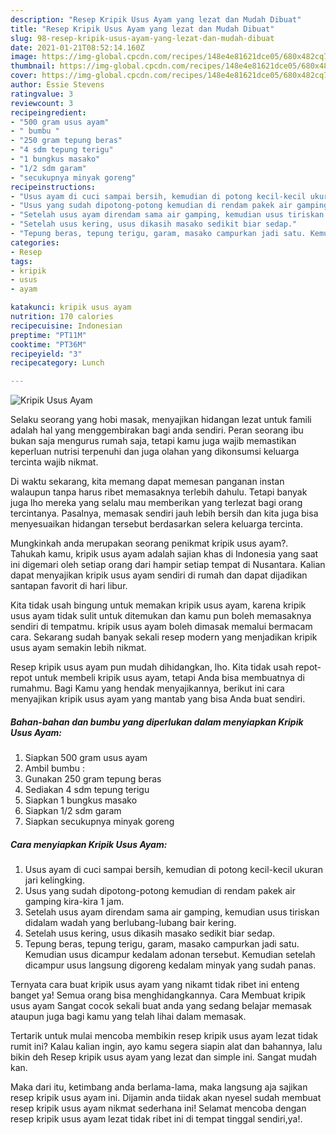```yaml
---
description: "Resep Kripik Usus Ayam yang lezat dan Mudah Dibuat"
title: "Resep Kripik Usus Ayam yang lezat dan Mudah Dibuat"
slug: 98-resep-kripik-usus-ayam-yang-lezat-dan-mudah-dibuat
date: 2021-01-21T08:52:14.160Z
image: https://img-global.cpcdn.com/recipes/148e4e81621dce05/680x482cq70/kripik-usus-ayam-foto-resep-utama.jpg
thumbnail: https://img-global.cpcdn.com/recipes/148e4e81621dce05/680x482cq70/kripik-usus-ayam-foto-resep-utama.jpg
cover: https://img-global.cpcdn.com/recipes/148e4e81621dce05/680x482cq70/kripik-usus-ayam-foto-resep-utama.jpg
author: Essie Stevens
ratingvalue: 3
reviewcount: 3
recipeingredient:
- "500 gram usus ayam"
- " bumbu "
- "250 gram tepung beras"
- "4 sdm tepung terigu"
- "1 bungkus masako"
- "1/2 sdm garam"
- "secukupnya minyak goreng"
recipeinstructions:
- "Usus ayam di cuci sampai bersih, kemudian di potong kecil-kecil ukuran jari kelingking."
- "Usus yang sudah dipotong-potong kemudian di rendam pakek air gamping kira-kira 1 jam."
- "Setelah usus ayam direndam sama air gamping, kemudian usus tiriskan didalam wadah yang berlubang-lubang bair kering."
- "Setelah usus kering, usus dikasih masako sedikit biar sedap."
- "Tepung beras, tepung terigu, garam, masako campurkan jadi satu. Kemudian usus dicampur kedalam adonan tersebut. Kemudian setelah dicampur usus langsung digoreng kedalam minyak yang sudah panas."
categories:
- Resep
tags:
- kripik
- usus
- ayam

katakunci: kripik usus ayam 
nutrition: 170 calories
recipecuisine: Indonesian
preptime: "PT11M"
cooktime: "PT36M"
recipeyield: "3"
recipecategory: Lunch

---
```



![Kripik Usus Ayam](https://img-global.cpcdn.com/recipes/148e4e81621dce05/680x482cq70/kripik-usus-ayam-foto-resep-utama.jpg)

Selaku seorang yang hobi masak, menyajikan hidangan lezat untuk famili adalah hal yang menggembirakan bagi anda sendiri. Peran seorang ibu bukan saja mengurus rumah saja, tetapi kamu juga wajib memastikan keperluan nutrisi terpenuhi dan juga olahan yang dikonsumsi keluarga tercinta wajib nikmat.

Di waktu  sekarang, kita memang dapat memesan panganan instan walaupun tanpa harus ribet memasaknya terlebih dahulu. Tetapi banyak juga lho mereka yang selalu mau memberikan yang terlezat bagi orang tercintanya. Pasalnya, memasak sendiri jauh lebih bersih dan kita juga bisa menyesuaikan hidangan tersebut berdasarkan selera keluarga tercinta. 



Mungkinkah anda merupakan seorang penikmat kripik usus ayam?. Tahukah kamu, kripik usus ayam adalah sajian khas di Indonesia yang saat ini digemari oleh setiap orang dari hampir setiap tempat di Nusantara. Kalian dapat menyajikan kripik usus ayam sendiri di rumah dan dapat dijadikan santapan favorit di hari libur.

Kita tidak usah bingung untuk memakan kripik usus ayam, karena kripik usus ayam tidak sulit untuk ditemukan dan kamu pun boleh memasaknya sendiri di tempatmu. kripik usus ayam boleh dimasak memalui bermacam cara. Sekarang sudah banyak sekali resep modern yang menjadikan kripik usus ayam semakin lebih nikmat.

Resep kripik usus ayam pun mudah dihidangkan, lho. Kita tidak usah repot-repot untuk membeli kripik usus ayam, tetapi Anda bisa membuatnya di rumahmu. Bagi Kamu yang hendak menyajikannya, berikut ini cara menyajikan kripik usus ayam yang mantab yang bisa Anda buat sendiri.

<!--inarticleads1-->

##### Bahan-bahan dan bumbu yang diperlukan dalam menyiapkan Kripik Usus Ayam:

1. Siapkan 500 gram usus ayam
1. Ambil  bumbu :
1. Gunakan 250 gram tepung beras
1. Sediakan 4 sdm tepung terigu
1. Siapkan 1 bungkus masako
1. Siapkan 1/2 sdm garam
1. Siapkan secukupnya minyak goreng




<!--inarticleads2-->

##### Cara menyiapkan Kripik Usus Ayam:

1. Usus ayam di cuci sampai bersih, kemudian di potong kecil-kecil ukuran jari kelingking.
1. Usus yang sudah dipotong-potong kemudian di rendam pakek air gamping kira-kira 1 jam.
1. Setelah usus ayam direndam sama air gamping, kemudian usus tiriskan didalam wadah yang berlubang-lubang bair kering.
1. Setelah usus kering, usus dikasih masako sedikit biar sedap.
1. Tepung beras, tepung terigu, garam, masako campurkan jadi satu. Kemudian usus dicampur kedalam adonan tersebut. Kemudian setelah dicampur usus langsung digoreng kedalam minyak yang sudah panas.




Ternyata cara buat kripik usus ayam yang nikamt tidak ribet ini enteng banget ya! Semua orang bisa menghidangkannya. Cara Membuat kripik usus ayam Sangat cocok sekali buat anda yang sedang belajar memasak ataupun juga bagi kamu yang telah lihai dalam memasak.

Tertarik untuk mulai mencoba membikin resep kripik usus ayam lezat tidak rumit ini? Kalau kalian ingin, ayo kamu segera siapin alat dan bahannya, lalu bikin deh Resep kripik usus ayam yang lezat dan simple ini. Sangat mudah kan. 

Maka dari itu, ketimbang anda berlama-lama, maka langsung aja sajikan resep kripik usus ayam ini. Dijamin anda tiidak akan nyesel sudah membuat resep kripik usus ayam nikmat sederhana ini! Selamat mencoba dengan resep kripik usus ayam lezat tidak ribet ini di tempat tinggal sendiri,ya!.

